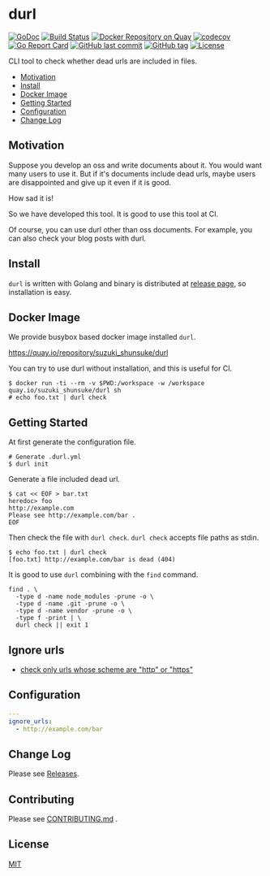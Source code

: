 # durl

[![GoDoc](http://img.shields.io/badge/go-documentation-blue.svg?style=flat-square)](http://godoc.org/github.com/suzuki-shunsuke/durl)
[![Build Status](https://cloud.drone.io/api/badges/suzuki-shunsuke/durl/status.svg)](https://cloud.drone.io/suzuki-shunsuke/durl)
[![Docker Repository on Quay](https://quay.io/repository/suzuki_shunsuke/durl/status "Docker Repository on Quay")](https://quay.io/repository/suzuki_shunsuke/durl)
[![codecov](https://codecov.io/gh/suzuki-shunsuke/durl/branch/master/graph/badge.svg)](https://codecov.io/gh/suzuki-shunsuke/durl)
[![Go Report Card](https://goreportcard.com/badge/github.com/suzuki-shunsuke/durl)](https://goreportcard.com/report/github.com/suzuki-shunsuke/durl)
[![GitHub last commit](https://img.shields.io/github/last-commit/suzuki-shunsuke/durl.svg)](https://github.com/suzuki-shunsuke/durl)
[![GitHub tag](https://img.shields.io/github/tag/suzuki-shunsuke/durl.svg)](https://github.com/suzuki-shunsuke/durl/releases)
[![License](http://img.shields.io/badge/license-mit-blue.svg?style=flat-square)](https://raw.githubusercontent.com/suzuki-shunsuke/durl/master/LICENSE)

CLI tool to check whether dead urls are included in files.

* [Motivation](#motivation)
* [Install](#install)
* [Docker Image](#docker-image)
* [Getting Started](#getting-started)
* [Configuration](#configuration)
* [Change Log](https://github.com/suzuki-shunsuke/durl/releases)

## Motivation

Suppose you develop an oss and write documents about it.
You would want many users to use it.
But if it's documents include dead urls,
maybe users are disappointed and give up it even if it is good.

How sad it is!

So we have developed this tool.
It is good to use this tool at CI.

Of course, you can use durl other than oss documents.
For example, you can also check your blog posts with durl.

## Install

`durl` is written with Golang and binary is distributed at [release page](https://github.com/suzuki-shunsuke/durl/releases), so installation is easy.

## Docker Image

We provide busybox based docker image installed `durl`.

https://quay.io/repository/suzuki_shunsuke/durl

You can try to use durl without installation, and this is useful for CI.

```
$ docker run -ti --rm -v $PWD:/workspace -w /workspace quay.io/suzuki_shunsuke/durl sh
# echo foo.txt | durl check
```

## Getting Started

At first generate the configuration file.

```
# Generate .durl.yml
$ durl init
```

Generate a file included dead url.

```
$ cat << EOF > bar.txt
heredoc> foo
http://example.com
Please see http://example.com/bar .
EOF
```

Then check the file with `durl check`.
`durl check` accepts file paths as stdin.

```
$ echo foo.txt | durl check
[foo.txt] http://example.com/bar is dead (404)
```

It is good to use `durl` combining with the `find` command.

```
find . \
  -type d -name node_modules -prune -o \
  -type d -name .git -prune -o \
  -type d -name vendor -prune -o \
  -type f -print | \
  durl check || exit 1
```

## Ignore urls

* [check only urls whose scheme are "http" or "https"](https://github.com/suzuki-shunsuke/durl/issues/10)

## Configuration

```yaml
---
ignore_urls:
  - http://example.com/bar
```

## Change Log

Please see [Releases](https://github.com/suzuki-shunsuke/durl/releases).

## Contributing

Please see [CONTRIBUTING.md](CONTRIBUTING.md) .

## License

[MIT](LICENSE)
